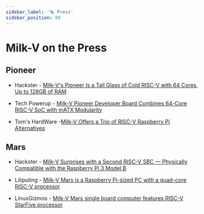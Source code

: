 ```yaml
---
sidebar_label: '🗞️ Press'
sidebar_position: 99
---
```


# Milk-V on the Press

## Pioneer

- Hackster - [Milk-V's Pioneer Is a Tall Glass of Cold RISC-V with 64 Cores, Up to 128GB of RAM](https://www.hackster.io/news/milk-v-s-pioneer-is-a-tall-glass-of-cold-risc-v-with-64-cores-up-to-128gb-of-ram-fabf9f22747f)

- Tech Powerup - [Milk-V Pioneer Developer Board Combines 64-Core RISC-V SoC with mATX Modularity](https://www.techpowerup.com/308989/milk-v-pioneer-developer-board-combines-64-core-risc-v-soc-with-matx-modularity)

- Tom's HardWare -[Milk-V Offers a Trio of RISC-V Raspberry Pi Alternatives](https://www.tomshardware.com/news/milk-v-offers-a-trio-of-risc-v-raspberry-pi-alternatives?utm_campaign=socialflow&utm_source=twitter.com&utm_medium=social)

## Mars
- Hackster - [Milk-V Surprises with a Second RISC-V SBC — Physically Compatible with the Raspberry Pi 3 Model B](https://www.hackster.io/news/milk-v-surprises-with-a-second-risc-v-sbc-physically-compatible-with-the-raspberry-pi-3-model-b-fa548a5908e8)

- Liliputing - [Milk-V Mars is a Raspberry Pi-sized PC with a quad-core RISC-V processor](https://liliputing.com/milk-v-mars-is-a-raspberry-pi-sized-pc-with-a-quad-core-risc-v-processor/)

- LinuxGizmos - [Milk-V Mars single board computer features RISC-V StarFive processor](https://linuxgizmos.com/milk-v-mars-single-board-computer-features-risc-v-starfive-processor/)